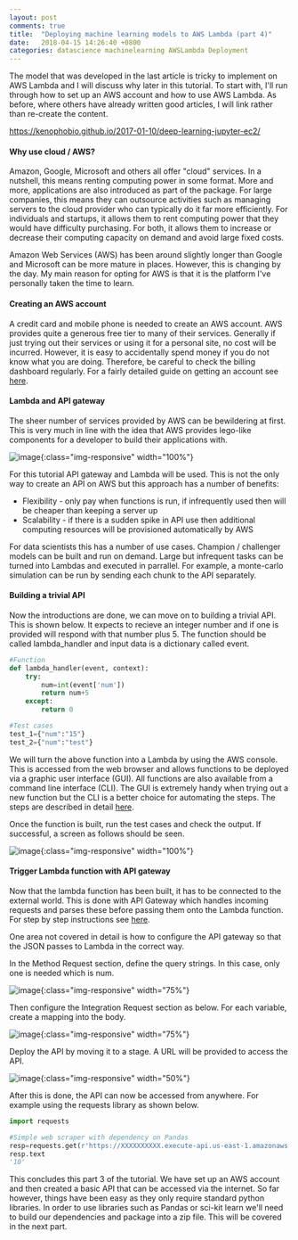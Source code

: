 ```yaml
---
layout: post
comments: true
title:  "Deploying machine learning models to AWS Lambda (part 4)"
date:   2018-04-15 14:26:40 +0800
categories: datascience machinelearning AWSLambda Deployment
---
```


The model that was developed in the last article is tricky to implement on AWS Lambda and I will discuss why later in this tutorial. To start with, I'll run through how to set up an AWS account and how to use AWS Lambda. As before, where others have already written good articles, I will link rather than re-create the content.

https://kenophobio.github.io/2017-01-10/deep-learning-jupyter-ec2/

#### Why use cloud / AWS?
Amazon, Google, Microsoft and others all offer "cloud" services. In a nutshell, this means renting computing power in some format. More and more, applications are also introduced as part of the package. For large companies, this means they can outsource activities such as managing servers to the cloud provider who can typically do it far more efficiently. For individuals and startups, it allows them to rent computing power that they would have difficulty purchasing. For both, it allows 
them to increase or decrease their computing capacity on demand and avoid large fixed costs.

Amazon Web Services (AWS) has been around slightly longer than Google and Microsoft can be more mature in places. However, this is changing by the day. My main reason for opting for AWS is that it is the platform I've personally taken the time to learn.


#### Creating an AWS account

A credit card and mobile phone is needed to create an AWS account. AWS provides quite a generous free tier to many of their services. Generally if just trying out their services or using it for a personal site, no cost will be incurred. However, it is easy to accidentally spend money if you do not know what you are doing. Therefore, be careful to check the billing dashboard regularly. For a fairly detailed guide on getting an account see [here](https://tonyredhead.com/amazon-s3/create-aws-account).


#### Lambda and API gateway
The sheer number of services provided by AWS can be bewildering at first. This is very much in line with the idea that AWS provides lego-like components for a developer to build their applications with. 

![image]({{site.url}}/assets/aws_products.png){:class="img-responsive" width="100%"}

For this tutorial API gateway and Lambda will be used. This is not the only way to create an API on AWS but this approach has a number of benefits:
- Flexibility - only pay when functions is run, if infrequently used then will be cheaper than keeping a server up
- Scalability - if there is a sudden spike in API use then additional computing resources will be provisioned automatically by AWS

For data scientists this has a number of use cases. Champion / challenger models can be built and run on demand. Large but infrequent tasks can be turned into Lambdas and executed in parrallel. For example, a monte-carlo simulation can be run by sending each chunk to the API separately.

#### Building a trivial API
Now the introductions are done, we can move on to building a trivial API. This is shown below. It expects to recieve an integer number and if one is provided will respond with that number plus 5. The function should be called lambda_handler and input data is a dictionary called event.


```python
#Function
def lambda_handler(event, context):
    try:
        num=int(event['num'])
        return num+5
    except:
        return 0

#Test cases
test_1={"num":"15"}
test_2={"num":"test"}
```

We will turn the above function into a Lambda by using the AWS console. This is accessed from the web browser and allows functions to be deployed via a graphic user interface (GUI). All functions are also available from a command line interface (CLI). The GUI is extremely handy when trying out a new function but the CLI is a better choice for automating the steps. The steps are described in detail [here](https://www.fullstackpython.com/blog/aws-lambda-python-3-6.html).

Once the function is built, run the test cases and check the output. If successful, a screen as follows should be seen.

![image]({{site.url}}/assets/aws_lambda.png){:class="img-responsive" width="100%"}

#### Trigger Lambda function with API gateway
Now that the lambda function has been built, it has to be connected to the external world. This is done with API Gateway which handles incoming requests and parses these before passing them onto the Lambda function. For step by step instructions see [here](http://sebastianpatten.com/api-tutorial-amazon-api-gateway-part-2/#creating-api-gateway).

One area not covered in detail is how to configure the API gateway so that the JSON passes to Lambda in the correct way. 

In the Method Request section, define the query strings. In this case, only one is needed which is num.

![image]({{site.url}}/assets/aws_method_request.png){:class="img-responsive" width="75%"}

Then configure the Integration Request section as below. For each variable, create a mapping into the body.

![image]({{site.url}}/assets/aws_integration_request.png){:class="img-responsive" width="75%"}

Deploy the API by moving it to a stage. A URL will be provided to access the API.

![image]({{site.url}}/assets/aws_stage_deploy.png){:class="img-responsive" width="50%"}

After this is done, the API can now be accessed from anywhere. For example using the requests library as shown below.

```python
import requests

#Simple web scraper with dependency on Pandas
resp=requests.get(r'https://XXXXXXXXXX.execute-api.us-east-1.amazonaws.com/PRD/addfive',params={"num":"5"})
resp.text
'10'
```

This concludes this part 3 of the tutorial. We have set up an AWS account and then created a basic API that can be accessed via the internet. So far however, things have been easy as they only require standard python libraries. In order to use libraries such as Pandas or sci-kit learn we'll need to build our dependencies and package into a zip file. This will be covered in the next part.
